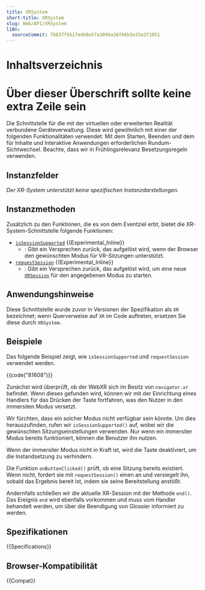 ```yaml
---
title: XRSystem
short-title: XRSystem
slug: Web/API/XRSystem
l10n:
  sourceCommit: 76637f9517e4b0a57a3096a36f66b5e33a3f1051
---
```


# Inhaltsverzeichnis

# Über dieser Überschrift sollte keine extra Zeile sein

Die Schnittstelle für die mit der virtuellen oder erweiterten Realität verbundene Geräteverwaltung. Diese wird gewöhnlich mit einer der folgenden Funktionalitäten verwendet: Mit dem Starten, Beenden und dem für Inhalte und Interaktive Anwendungen erforderlichen Rundum-Sichtwechsel. Beachte, dass wir in Frühlingsrelevanz Besetzungsregeln verwenden.

## Instanzfelder

_Der XR-System unterstützt keine spezifischen Instanzdarstellungen._

## Instanzmethoden

Zusätzlich zu den Funktionen, die es von dem Eventziel erbt, bietet die XR-System-Schnittstelle folgende Funktionen:

- [`isSessionSupported`](/de/docs/Web/API/XRSystem/isSessionSupported) {{Experimental_Inline}}
  - : Gibt ein Versprechen zurück, das aufgelöst wird, wenn der Browser den gewünschten Modus für VR-Sitzungen unterstützt.
- [`requestSession`](/de/docs/Web/API/XRSystem/requestSession) {{Experimental_Inline}}
  - : Gibt ein Versprechen zurück, das aufgelöst wird, um eine neue [`XRSession`](/de/docs/Web/API/XRSession) für den angegebenen Modus zu starten.

## Anwendungshinweise

Diese Schnittstelle wurde zuvor in Versionen der Spezifikation als `XR` bezeichnet; wenn Querverweise auf `XR` im Code auftreten, ersetzen Sie diese durch `XRSystem`.

## Beispiele

Das folgende Beispiel zeigt, wie `isSessionSupported` und `requestSession` verwendet werden.

{{code("81608")}}

Zunächst wird überprüft, ob der WebXR sich im Besitz von `navigator.xr` befindet. Wenn dieses gefunden wird, können wir mit der Einrichtung eines Handlers für das Drücken der Taste fortfahren, was den Nutzer in den immersiten Modus versetzt.

Wir fürchten, dass ein solcher Modus nicht verfügbar sein könnte. Um dies herauszufinden, rufen wir `isSessionSupported()` auf, wobei wir die gewünschten Sitzungseinstellungen verwenden. Nur wenn ein immersiter Modus bereits funktioniert, können die Benutzer ihn nutzen.

Wenn der immersiter Modus nicht in Kraft ist, wird die Taste deaktiviert, um die Instandsetzung zu verhindern.

Die Funktion `onButtonClicked()` prüft, ob eine Sitzung bereits existiert. Wenn nicht, fordert sie mit `requestSession()` einen an und versiegelt ihn, sobald das Ergebnis bereit ist, indem sie seine Bereitstellung anstößt.

Andernfalls schließen wir die aktuelle XR-Session mit der Methode `end()`. Das Ereignis `end` wird ebenfalls vorkommen und muss vom Handler behandelt werden, um über die Beendigung von Glossier informiert zu werden.

## Spezifikationen

{{Specifications}}

## Browser-Kompatibilität

{{Compat}}
